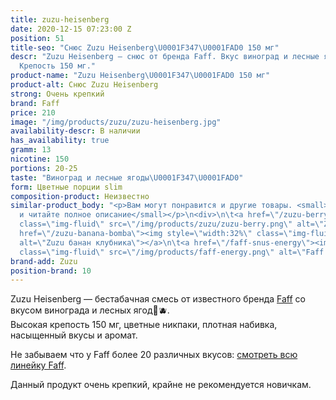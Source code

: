 ```yaml
---
title: zuzu-heisenberg
date: 2020-12-15 07:23:00 Z
position: 51
title-seo: "Снюс Zuzu Heisenberg\U0001F347\U0001FAD0 150 мг"
descr: "Zuzu Heisenberg — снюс от бренда Faff. Вкус виноград и лесные ягоды\U0001F347\U0001FAD0.
  Крепость 150 мг."
product-name: "Zuzu Heisenberg\U0001F347\U0001FAD0 150 мг"
product-alt: Снюс Zuzu Heisenberg
strong: Очень крепкий
brand: Faff
price: 210
image: "/img/products/zuzu/zuzu-heisenberg.jpg"
availability-descr: В наличии
has_availability: true
gramm: 13
nicotine: 150
portions: 20-25
taste: "Виноград и лесные ягоды\U0001F347\U0001FAD0"
form: Цветные порции slim
composition-product: Неизвестно
similar-product_body: "<p>Вам могут понравится и другие товары. <small>Жмите на картинки
  и читайте полное описание</small></p>\n<div>\n\t<a href=\"/zuzu-berry\"><img style=\"width:32%\"
  class=\"img-fluid\" src=\"/img/products/zuzu/zuzu-berry.png\" alt=\"Zuzu berry\"></a>\n\t<a
  href=\"/zuzu-banana-bomba\"><img style=\"width:32%\" class=\"img-fluid\" src=\"/img/products/zuzu/zuzu-bannana.png\"
  alt=\"Zuzu банан клубника\"></a>\n\t<a href=\"/faff-snus-energy\"><img style=\"width:32%\"
  class=\"img-fluid\" src=\"/img/products/faff-energy.png\" alt=\"Faff Energy снюс\"></a>\n</div>"
brand-add: Zuzu
position-brand: 10
---
```


Zuzu Heisenberg — бестабачная смесь от известного бренда [Faff](/faff) со вкусом винограда и лесных ягод🍇🫐.<br>
Высокая крепость 150 мг, цветные никпаки, плотная набивка, насыщенный вкусы и аромат.

Не забываем что у Faff более 20 различных вкусов: [смотреть всю линейку Faff](/faff).

Данный продукт очень крепкий, крайне не рекомендуется новичкам.
